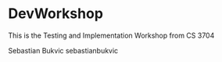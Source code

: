 # DevWorkshop
This is the Testing and Implementation Workshop from CS 3704

Sebastian Bukvic sebastianbukvic

